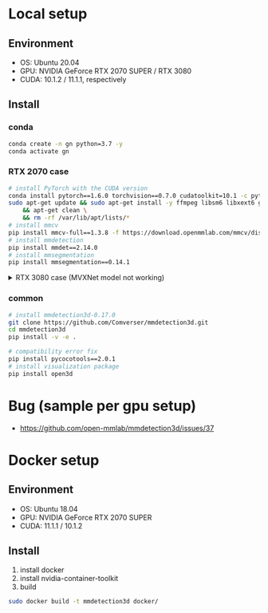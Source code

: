 # Local setup

## Environment

-   OS: Ubuntu 20.04
-   GPU: NVIDIA GeForce RTX 2070 SUPER / RTX 3080
-   CUDA: 10.1.2 / 11.1.1, respectively

## Install
### conda
```bash
conda create -n gn python=3.7 -y
conda activate gn
```
### RTX 2070 case
```bash
# install PyTorch with the CUDA version
conda install pytorch==1.6.0 torchvision==0.7.0 cudatoolkit=10.1 -c pytorch
sudo apt-get update && sudo apt-get install -y ffmpeg libsm6 libxext6 git ninja-build libglib2.0-0 libsm6 libxrender-dev libxext6 \
    && apt-get clean \
    && rm -rf /var/lib/apt/lists/*
# install mmcv
pip install mmcv-full==1.3.8 -f https://download.openmmlab.com/mmcv/dist/cu101/torch1.6.0/index.html
# install mmdetection
pip install mmdet==2.14.0
# install mmsegmentation
pip install mmsegmentation==0.14.1
```

<details>
    <summary> RTX 3080 case (MVXNet model not working) </summary>
    conda install pytorch==1.8.0 torchvision==0.9.0 cudatoolkit=11.1 -c pytorch -c nvidia\
    pip install mmcv-full==1.4.0\
    pip install mmdet==2.19.0\
    pip install mmsegmentation==0.19.0\
</details>

### common
```bash
# install mmdetection3d-0.17.0
git clone https://github.com/Comverser/mmdetection3d.git
cd mmdetection3d
pip install -v -e .

# compatibility error fix
pip install pycocotools==2.0.1
# install visualization package
pip install open3d
```

# Bug (sample per gpu setup)

-   https://github.com/open-mmlab/mmdetection3d/issues/37

# Docker setup

## Environment
-   OS: Ubuntu 18.04
-   GPU: NVIDIA GeForce RTX 2070 SUPER
-   CUDA: 11.1.1 / 10.1.2

## Install
1. install docker
2. install nvidia-container-toolkit
3. build
```bash
sudo docker build -t mmdetection3d docker/
```
